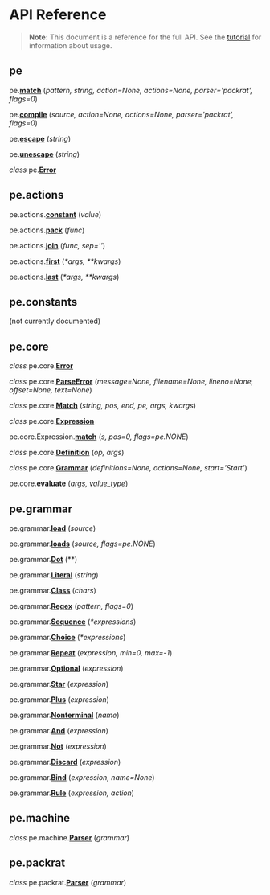 
# API Reference

> **Note:** This document is a reference for the full API. See the
> [tutorial](tutorial.md) for information about usage.


## pe


pe.**<a id="pe-match" href="#pe-match">match</a>**
(*pattern, string, action=None, actions=None, parser='packrat', flags=0*)

pe.**<a id="pe-compile" href="#pe-compile">compile</a>**
(*source, action=None, actions=None, parser='packrat', flags=0*)

pe.**<a id="pe-escape" href="#pe-escape">escape</a>**
(*string*)

pe.**<a id="pe-unescape" href="#pe-unescape">unescape</a>**
(*string*)

*class* pe.**<a id="pe-error" href="#pe-error">Error</a>**


## pe.actions

pe.actions.**<a id="pe-constant" href="#pe-constant">constant</a>**
(*value*)

pe.actions.**<a id="pe-pack" href="#pe-pack">pack</a>**
(*func*)

pe.actions.**<a id="pe-join" href="#pe-join">join</a>**
(*func, sep=''*)

pe.actions.**<a id="pe-first" href="#pe-first">first</a>**
(*\*args, \*\*kwargs*)

pe.actions.**<a id="pe-last" href="#pe-last">last</a>**
(*\*args, \*\*kwargs*)


## pe.constants

(not currently documented)


## pe.core

*class* pe.core.**<a id="pe-core-Error" href="#pe-core-Error">Error</a>**

*class* pe.core.**<a id="pe-core-ParseError" href="#pe-core-ParseError">ParseError</a>**
(*message=None, filename=None, lineno=None, offset=None, text=None*)

*class* pe.core.**<a id="pe-core-Match" href="#pe-core-Match">Match</a>**
(*string, pos, end, pe, args, kwargs*)

*class* pe.core.**<a id="pe-core-Expression" href="#pe-core-Expression">Expression</a>**

pe.core.Expression.**<a id="pe-core-Expression-match" href="#pe-core-Expression-match">match</a>**
(*s, pos=0, flags=pe.NONE*)

*class* pe.core.**<a id="pe-core-Definition" href="#pe-core-Definition">Definition</a>**
(*op, args*)

*class* pe.core.**<a id="pe-core-Grammar" href="#pe-core-Grammar">Grammar</a>**
(*definitions=None, actions=None, start='Start'*)

pe.core.**<a id="pe-core-evaluate" href="#pe-core-evaluate">evaluate</a>**
(*args, value_type*)


## pe.grammar

pe.grammar.**<a id="pe-grammar-load" href="#pe-grammar-load">load</a>**
(*source*)

pe.grammar.**<a id="pe-grammar-loads" href="#pe-grammar-loads">loads</a>**
(*source, flags=pe.NONE*)

pe.grammar.**<a id="pe-grammar-Dot" href="#pe-grammar-Dot">Dot</a>**
(**)

pe.grammar.**<a id="pe-grammar-Literal" href="#pe-grammar-Literal">Literal</a>**
(*string*)

pe.grammar.**<a id="pe-grammar-Class" href="#pe-grammar-Class">Class</a>**
(*chars*)

pe.grammar.**<a id="pe-grammar-Regex" href="#pe-grammar-Regex">Regex</a>**
(*pattern, flags=0*)

pe.grammar.**<a id="pe-grammar-Sequence" href="#pe-grammar-Sequence">Sequence</a>**
(*\*expressions*)

pe.grammar.**<a id="pe-grammar-Choice" href="#pe-grammar-Choice">Choice</a>**
(*\*expressions*)

pe.grammar.**<a id="pe-grammar-Repeat" href="#pe-grammar-Repeat">Repeat</a>**
(*expression, min=0, max=-1*)

pe.grammar.**<a id="pe-grammar-Optional" href="#pe-grammar-Optional">Optional</a>**
(*expression*)

pe.grammar.**<a id="pe-grammar-Star" href="#pe-grammar-Star">Star</a>**
(*expression*)

pe.grammar.**<a id="pe-grammar-Plus" href="#pe-grammar-Plus">Plus</a>**
(*expression*)

pe.grammar.**<a id="pe-grammar-Nonterminal" href="#pe-grammar-Nonterminal">Nonterminal</a>**
(*name*)

pe.grammar.**<a id="pe-grammar-And" href="#pe-grammar-And">And</a>**
(*expression*)

pe.grammar.**<a id="pe-grammar-Not" href="#pe-grammar-Not">Not</a>**
(*expression*)

pe.grammar.**<a id="pe-grammar-Discard" href="#pe-grammar-Discard">Discard</a>**
(*expression*)

pe.grammar.**<a id="pe-grammar-Bind" href="#pe-grammar-Bind">Bind</a>**
(*expression, name=None*)

pe.grammar.**<a id="pe-grammar-Rule" href="#pe-grammar-Rule">Rule</a>**
(*expression, action*)


## pe.machine

*class* pe.machine.**<a id="pe-machine-parser" href="#pe-machine-parser">Parser</a>**
(*grammar*)


## pe.packrat

*class* pe.packrat.**<a id="pe-packrat-parser" href="#pe-packrat-parser">Parser</a>**
(*grammar*)
